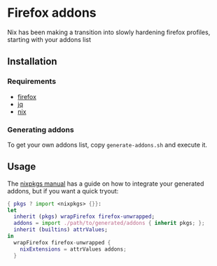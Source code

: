 # Firefox addons

Nix has been making a transition into slowly hardening firefox profiles, starting with your addons list

## Installation

### Requirements

* [firefox](https://www.mozilla.org/en-US/firefox/download/thanks/)
* [jq](https://github.com/stedolan/jq)
* [nix](https://nixos.org)

### Generating addons

To get your own addons list, copy `generate-addons.sh` and execute it.

## Usage

The [nixpkgs manual](https://nixos.org/manual/nixpkgs/unstable/#sec-firefox) has a guide on how to integrate your generated addons, but if you want a quick tryout:

```nix
{ pkgs ? import <nixpkgs> {}}:
let
  inherit (pkgs) wrapFirefox firefox-unwrapped;
  addons = import ./path/to/generated/addons { inherit pkgs; };
  inherit (builtins) attrValues;
in
  wrapFirefox firefox-unwrapped {
    nixExtensions = attrValues addons;
  }
```
